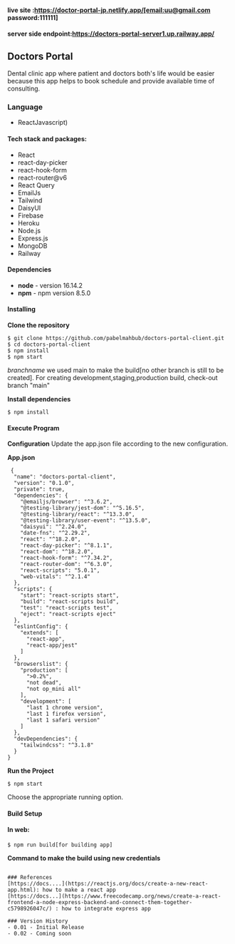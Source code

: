 #### live site :https://doctor-portal-jp.netlify.app/[email:uu@gmail.com password:111111]
#### server side endpoint:https://doctors-portal-server1.up.railway.app/
## Doctors Portal
Dental clinic app where patient and doctors both's life would be easier because this app helps to book schedule and provide available time of consulting.

### Language
- ReactJavascript)

#### Tech stack and packages:
- React
- react-day-picker
- react-hook-form
- react-router@v6
- React Query
- EmailJs
- Tailwind
- DaisyUI
- Firebase
- Heroku
- Node.js
- Express.js
- MongoDB
- Railway


#### Dependencies
- **node** - version 16.14.2
- **npm** - npm version 8.5.0


#### Installing
**Clone the repository**
```
$ git clone https://github.com/pabelmahbub/doctors-portal-client.git
$ cd doctors-portal-client
$ npm install
$ npm start
```
*branchname* we used main to make the build[no other branch is still to be created].
For creating development,staging,production build, check-out branch "main"

**Install dependencies**
```
$ npm install
```
#### Execute Program

**Configuration**
Update the app.json file according to the new configuration.

**App.json**
```
 {
  "name": "doctors-portal-client",
  "version": "0.1.0",
  "private": true,
  "dependencies": {
    "@emailjs/browser": "^3.6.2",
    "@testing-library/jest-dom": "^5.16.5",
    "@testing-library/react": "^13.3.0",
    "@testing-library/user-event": "^13.5.0",
    "daisyui": "^2.24.0",
    "date-fns": "^2.29.2",
    "react": "^18.2.0",
    "react-day-picker": "^8.1.1",
    "react-dom": "^18.2.0",
    "react-hook-form": "^7.34.2",
    "react-router-dom": "^6.3.0",
    "react-scripts": "5.0.1",
    "web-vitals": "^2.1.4"
  },
  "scripts": {
    "start": "react-scripts start",
    "build": "react-scripts build",
    "test": "react-scripts test",
    "eject": "react-scripts eject"
  },
  "eslintConfig": {
    "extends": [
      "react-app",
      "react-app/jest"
    ]
  },
  "browserslist": {
    "production": [
      ">0.2%",
      "not dead",
      "not op_mini all"
    ],
    "development": [
      "last 1 chrome version",
      "last 1 firefox version",
      "last 1 safari version"
    ]
  },
  "devDependencies": {
    "tailwindcss": "^3.1.8"
  }
}

 ```
 **Run the Project**
```
$ npm start
```
Choose the appropriate running option.

#### Build Setup
#### In web:
```
$ npm run build[for building app]
```
**Command to make the build using new credentials**
```

### References
[https://docs....](https://reactjs.org/docs/create-a-new-react-app.html): how to make a react app
[https://docs...](https://www.freecodecamp.org/news/create-a-react-frontend-a-node-express-backend-and-connect-them-together-c5798926047c/) : how to integrate express app

### Version History
- 0.01 - Initial Release
- 0.02 - Coming soon
```





